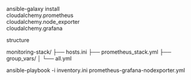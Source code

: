 ansible-galaxy install \
 cloudalchemy.prometheus \
 cloudalchemy.node_exporter \
 cloudalchemy.grafana

structure

monitoring-stack/
├── hosts.ini
├── prometheus_stack.yml
├── group_vars/
│ └── all.yml

ansible-playbook -i inventory.ini prometheus-grafana-nodexporter.yml

